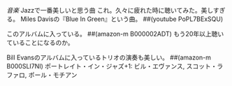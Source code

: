 *音楽* Jazzで一番美しいと思う曲
これ。久々に疲れた時に聴いてみた。美しすぎる。
 Miles Davisの『Blue In Green』という曲。
 ##(youtube PoPL7BExSQU)

このアルバムに入っている。
 ##(amazon-m B000002ADT)
もう20年以上聴いていることになるのか。

Bill Evansのアルバムに入っているトリオの演奏も美しい。
 ##(amazon-m B000SLI7NI) ポートレイト・イン・ジャズ+1: ビル・エヴァンス, スコット・ラファロ, ポール・モチアン

